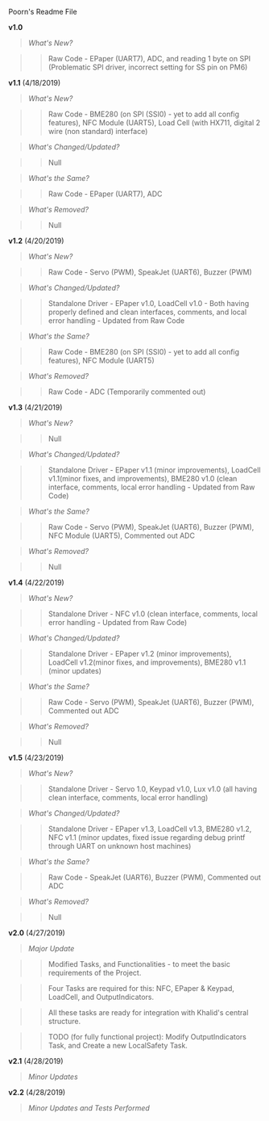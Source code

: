 Poorn's Readme File

**********v1.0**********

>*What's New?*

>>Raw Code - EPaper (UART7), ADC, and reading 1 byte on SPI (Problematic SPI driver, incorrect setting for SS pin on PM6)


**********v1.1********** (4/18/2019)

>*What's New?*

>>Raw Code - BME280 (on SPI (SSI0) - yet to add all config features), NFC Module (UART5), Load Cell (with HX711, digital 2 wire (non standard) interface)


>*What's Changed/Updated?*

>>Null


>*What's the Same?*

>>Raw Code - EPaper (UART7), ADC


>*What's Removed?*

>>Null


**********v1.2********** (4/20/2019)

>*What's New?*

>>Raw Code - Servo (PWM), SpeakJet (UART6), Buzzer (PWM)


>*What's Changed/Updated?*

>>Standalone Driver - EPaper v1.0, LoadCell v1.0 - Both having properly defined and clean interfaces, comments, and local error handling - Updated from Raw Code


>*What's the Same?*

>>Raw Code - BME280 (on SPI (SSI0) - yet to add all config features), NFC Module (UART5)


>*What's Removed?*

>>Raw Code - ADC (Temporarily commented out)


**********v1.3********** (4/21/2019)

>*What's New?*

>>Null


>*What's Changed/Updated?*

>>Standalone Driver - EPaper v1.1 (minor improvements), LoadCell v1.1(minor fixes, and improvements), BME280 v1.0 (clean interface, comments, local error handling - Updated from Raw Code)


>*What's the Same?*

>>Raw Code - Servo (PWM), SpeakJet (UART6), Buzzer (PWM), NFC Module (UART5), Commented out ADC


>*What's Removed?*

>>Null


**********v1.4********** (4/22/2019)

>*What's New?*

>>Standalone Driver - NFC v1.0 (clean interface, comments, local error handling - Updated from Raw Code)


>*What's Changed/Updated?*

>>Standalone Driver - EPaper v1.2 (minor improvements), LoadCell v1.2(minor fixes, and improvements), BME280 v1.1 (minor updates)


>*What's the Same?*

>>Raw Code - Servo (PWM), SpeakJet (UART6), Buzzer (PWM), Commented out ADC


>*What's Removed?*

>>Null


**********v1.5********** (4/23/2019)

>*What's New?*

>>Standalone Driver - Servo 1.0, Keypad v1.0, Lux v1.0 (all having clean interface, comments, local error handling)


>*What's Changed/Updated?*

>>Standalone Driver - EPaper v1.3, LoadCell v1.3, BME280 v1.2, NFC v1.1 (minor updates, fixed issue regarding debug printf through UART on unknown host machines)


>*What's the Same?*

>>Raw Code - SpeakJet (UART6), Buzzer (PWM), Commented out ADC


>*What's Removed?*

>>Null


**********v2.0********** (4/27/2019)

>*Major Update*

>>Modified Tasks, and Functionalities - to meet the basic requirements of the Project.

>>Four Tasks are required for this: NFC, EPaper & Keypad, LoadCell, and OutputIndicators.

>>All these tasks are ready for integration with Khalid's central structure.

>>TODO (for fully functional project): Modify OutputIndicators Task, and Create a new LocalSafety Task.

**********v2.1********** (4/28/2019)

>*Minor Updates*

**********v2.2********** (4/28/2019)

>*Minor Updates and Tests Performed*
